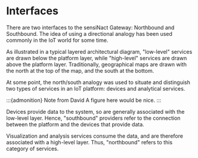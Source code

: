 # Interfaces

There are two interfaces to the sensiNact Gateway: Northbound and Southbound.
The idea of using a directional analogy has been used commonly in the IoT world for some time.

As illustrated in a typical layered architectural diagram, "low-level" services are drawn below
the platform layer, while "high-level" services are drawn above the platform layer.
Traditionally, geographical maps are drawn with the north at the top of the map, and the
south at the bottom.

At some point, the north/south analogy was used to situate and distinguish two types of services
in an IoT platform: devices and analytical services.

:::{admonition} Note from David
A figure here would be nice.
:::

Devices provide data to the system, so are generally associated with the low-level layer. Hence,
"southbound" providers refer to the connection between the platform and the devices that provide
data.

Visualization and analysis services consume the data, and are therefore associated with a high-level layer.
Thus, "northbound" refers to this category of services.
